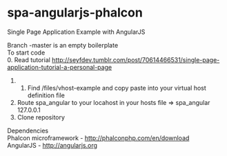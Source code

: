 spa-angularjs-phalcon
=====================

Single Page Application Example with AngularJS

Branch -master is an empty boilerplate<br />
To start code<br />
0. Read tutorial http://seyfdev.tumblr.com/post/70614466531/single-page-application-tutorial-a-personal-page<br />
1. 1. Find  /files/vhost-example and copy paste into your virtual host definition file<br />
2. Route spa_angular to your locahost in your hosts file =>   spa_angular 127.0.0.1<br />
3. Clone repository<br />


Dependencies<br />
Phalcon microframework - http://phalconphp.com/en/download <br />
AngularJS - http://angularjs.org


